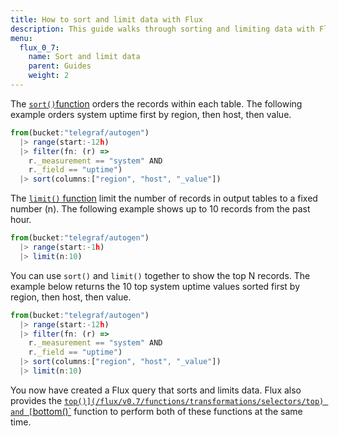 ```yaml
---
title: How to sort and limit data with Flux
description: This guide walks through sorting and limiting data with Flux and outlines how it shapes your data in the process.
menu:
  flux_0_7:
    name: Sort and limit data
    parent: Guides
    weight: 2
---
```


The [`sort()`function](/flux/v0.7/functions/transformations/sort) orders the records within each table. The following example orders system uptime first by region, then host, then value.

```js
from(bucket:"telegraf/autogen")
  |> range(start:-12h)
  |> filter(fn: (r) =>
    r._measurement == "system" AND
    r._field == "uptime")
  |> sort(columns:["region", "host", "_value"])
```

The [`limit()` function](/flux/v0.7/functions/transformations/limit) limit the number of records in output tables to a fixed number (n). The following example shows up to 10 records from the past hour.

```js
from(bucket:"telegraf/autogen")
  |> range(start:-1h)
  |> limit(n:10)
```

You can use `sort()` and `limit()` together to show the top N records. The example below returns the 10 top system uptime values sorted first by region, then host, then value.

```js
from(bucket:"telegraf/autogen")
  |> range(start:-12h)
  |> filter(fn: (r) =>
    r._measurement == "system" AND
    r._field == "uptime")
  |> sort(columns:["region", "host", "_value"])
  |> limit(n:10)
```

You now have created a Flux query that sorts and limits data. Flux also provides the [`top()](/flux/v0.7/functions/transformations/selectors/top) and [`bottom()`](/flux/v0.7/functions/transformations/selectors/bottom) function to perform both of these functions at the same time.
